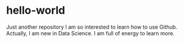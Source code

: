 # hello-world
Just another repository
I am so interested to learn how to use Github.
Actually, I am new in Data Science.
I am full of energy to learn more.
